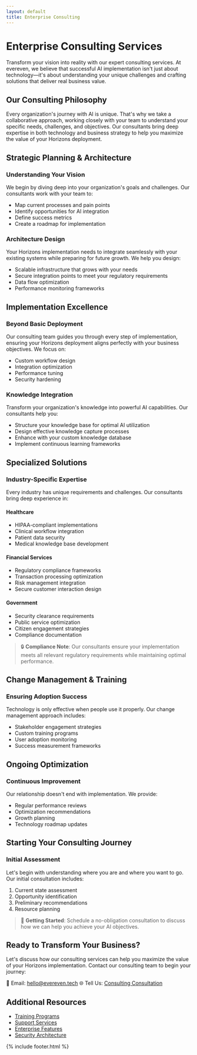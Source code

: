 ```yaml
---
layout: default
title: Enterprise Consulting
---
```


# Enterprise Consulting Services

Transform your vision into reality with our expert consulting services. At evereven, we believe that successful AI implementation isn't just about technology—it's about understanding your unique challenges and crafting solutions that deliver real business value.

## Our Consulting Philosophy

Every organization's journey with AI is unique. That's why we take a collaborative approach, working closely with your team to understand your specific needs, challenges, and objectives. Our consultants bring deep expertise in both technology and business strategy to help you maximize the value of your Horizons deployment.

## Strategic Planning & Architecture

### Understanding Your Vision

We begin by diving deep into your organization's goals and challenges. Our consultants work with your team to:

- Map current processes and pain points
- Identify opportunities for AI integration
- Define success metrics
- Create a roadmap for implementation


### Architecture Design

Your Horizons implementation needs to integrate seamlessly with your existing systems while preparing for future growth. We help you design:

- Scalable infrastructure that grows with your needs
- Secure integration points to meet your regulatory requirements
- Data flow optimization
- Performance monitoring frameworks

## Implementation Excellence

### Beyond Basic Deployment

Our consulting team guides you through every step of implementation, ensuring your Horizons deployment aligns perfectly with your business objectives. We focus on:

- Custom workflow design
- Integration optimization
- Performance tuning
- Security hardening


### Knowledge Integration

Transform your organization's knowledge into powerful AI capabilities. Our consultants help you:

- Structure your knowledge base for optimal AI utilization
- Design effective knowledge capture processes
- Enhance with your custom knowledge database
- Implement continuous learning frameworks

## Specialized Solutions

### Industry-Specific Expertise

Every industry has unique requirements and challenges. Our consultants bring deep experience in:

#### Healthcare
- HIPAA-compliant implementations
- Clinical workflow integration
- Patient data security
- Medical knowledge base development

#### Financial Services
- Regulatory compliance frameworks
- Transaction processing optimization
- Risk management integration
- Secure customer interaction design

#### Government
- Security clearance requirements
- Public service optimization
- Citizen engagement strategies
- Compliance documentation

> 🔒 **Compliance Note**: Our consultants ensure your implementation meets all relevant regulatory requirements while maintaining optimal performance.

## Change Management & Training

### Ensuring Adoption Success

Technology is only effective when people use it properly. Our change management approach includes:

- Stakeholder engagement strategies
- Custom training programs
- User adoption monitoring
- Success measurement frameworks

## Ongoing Optimization

### Continuous Improvement

Our relationship doesn't end with implementation. We provide:

- Regular performance reviews
- Optimization recommendations
- Growth planning
- Technology roadmap updates

## Starting Your Consulting Journey

### Initial Assessment

Let's begin with understanding where you are and where you want to go. Our initial consultation includes:

1. Current state assessment
2. Opportunity identification
3. Preliminary recommendations
4. Resource planning

> 🌟 **Getting Started**: Schedule a no-obligation consultation to discuss how we can help you achieve your AI objectives.

## Ready to Transform Your Business?

Let's discuss how our consulting services can help you maximize the value of your Horizons implementation. Contact our consulting team to begin your journey:

📧 Email: [hello@evereven.tech](mailto:hello@evereven.tech)
🌐 Tell Us: [Consulting Consultation](https://evereven.tech/en/connect/)

## Additional Resources

- [Training Programs](training.md)
- [Support Services](support.md)
- [Enterprise Features](../getting-started/features.md#enterprise-features)
- [Security Architecture](../security/index.md)

{% include footer.html %}
